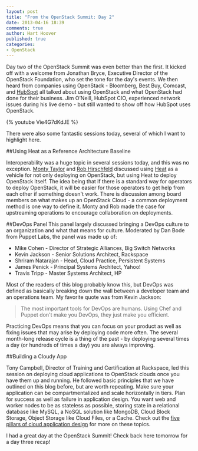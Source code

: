 ```yaml
---
layout: post
title: "From the OpenStack Summit: Day 2"
date: 2013-04-16 18:39
comments: true
author: Hart Hoover
published: true
categories: 
- OpenStack
---
```

Day two of the OpenStack Summit was even better than the first. It kicked off with a welcome from Jonathan Bryce, Executive Director of the OpenStack Foundation, who set the tone for the day's events. We then heard from companies using OpenStack - Bloomberg, Best Buy, Comcast, and [HubSpot](http://www.rackspace.com/blog/how-hubspot-uses-the-open-hybrid-cloud/) all talked about using OpenStack and what OpenStack had done for their business. Jim O’Neill, HubSpot CIO, experienced network issues during his live demo - but still wanted to show off how HubSpot uses OpenStack.

<!-- more -->

{% youtube Vie4G7dKdJE %}

There were also some fantastic sessions today, several of which I want to highlight here.

##Using Heat as a Reference Architecture Baseline

Interoperability was a huge topic in several sessions today, and this was no exception. [Monty Taylor](https://twitter.com/e_monty) and [Rob Hirschfeld](https://twitter.com/zehicle) discussed using [Heat](https://wiki.openstack.org/wiki/Heat) as a vehicle for not only deploying on OpenStack, but using Heat to deploy OpenStack itself. The idea being that if there is a standard way for operators to deploy OpenStack, it will be easier for those operators to get help from each other if something doesn't work. There is discussion among board members on what makes up an OpenStack Cloud - a common deployment method is one way to define it. Monty and Rob made the case for upstreaming operations to encourage collaboration on deployments.

##DevOps Panel
This panel largely discussed bringing a DevOps culture to an organization and what that means for culture. Moderated by Dan Bode from Puppet Labs, the panel was made up of:

* Mike Cohen - Director of Strategic Alliances, Big Switch Networks
* Kevin Jackson - Senior Solutions Architect, Rackspace
* Shriram Natarajan - Head, Cloud Practice, Persistent Systems
* James Penick - Principal Systems Architect, Yahoo!
* Travis Tripp - Master Systems Architect, HP

Most of the readers of this blog probably know this, but DevOps was defined as basically breaking down the wall between a developer team and an operations team. My favorite quote was from Kevin Jackson:

> The most important tools for DevOps are humans. Using Chef and Puppet don't make you DevOps, they just make you efficient.

Practicing DevOps means that you can focus on your product as well as fixing issues that may arise by deploying code more often. The several month-long release cycle is a thing of the past - by deploying several times a day (or hundreds of times a day) you are always improving.

##Building a Cloudy App

Tony Campbell, Director of Training and Certification at Rackspace, led this session on deploying cloud applications to OpenStack clouds once you have them up and running. He followed basic principles that we have outlined on this blog before, but are worth repeating. Make sure your application can be compartmentalized and scale horizontally in tiers. Plan for success as well as failure in application design. You want web and worker nodes to be as stateless as possible, storing state in a relational database like MySQL, a NoSQL solution like MongoDB, Cloud Block Storage, Object Storage like Cloud Files, or a Cache. Check out the [five pillars of cloud application design](http://devops.rackspace.com/blog/categories/five-pillars/) for more on these topics.

I had a great day at the OpenStack Summit! Check back here tomorrow for a day three recap!
